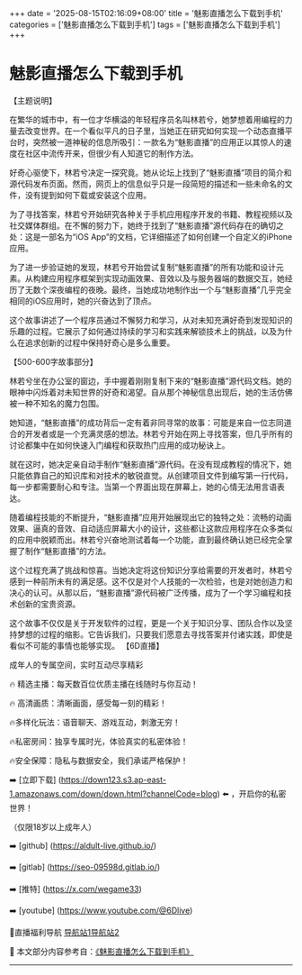 +++
date = '2025-08-15T02:16:09+08:00'
title = '魅影直播怎么下载到手机'
categories = ['魅影直播怎么下载到手机']
tags = ['魅影直播怎么下载到手机']
+++

# 魅影直播怎么下载到手机

【主题说明】

在繁华的城市中，有一位才华横溢的年轻程序员名叫林若兮，她梦想着用编程的力量去改变世界。在一个看似平凡的日子里，当她正在研究如何实现一个动态直播平台时，突然被一道神秘的信息所吸引：一款名为“魅影直播”的应用正以其惊人的速度在社区中流传开来，但很少有人知道它的制作方法。

好奇心驱使下，林若兮决定一探究竟。她从论坛上找到了“魅影直播”项目的简介和源代码发布页面。然而，网页上的信息似乎只是一段简短的描述和一些未命名的文件，没有提到如何下载或安装这个应用。

为了寻找答案，林若兮开始研究各种关于手机应用程序开发的书籍、教程视频以及社交媒体群组。在不懈的努力下，她终于找到了“魅影直播”源代码存在的确切之处：这是一部名为“iOS App”的文档，它详细描述了如何创建一个自定义的iPhone应用。

为了进一步验证她的发现，林若兮开始尝试复制“魅影直播”的所有功能和设计元素。从构建应用程序框架到实现动画效果、音效以及与服务器端的数据交互，她经历了无数个深夜编程的夜晚。最终，当她成功地制作出一个与“魅影直播”几乎完全相同的iOS应用时，她的兴奋达到了顶点。

这个故事讲述了一个程序员通过不懈努力和学习，从对未知充满好奇到发现知识的乐趣的过程。它展示了如何通过持续的学习和实践来解锁技术上的挑战，以及为什么在追求创新的过程中保持好奇心是多么重要。

【500-600字故事部分】

林若兮坐在办公室的窗边，手中握着刚刚复制下来的“魅影直播”源代码文档。她的眼神中闪烁着对未知世界的好奇和渴望。自从那个神秘信息出现后，她的生活仿佛被一种不知名的魔力包围。

她知道，“魅影直播”的成功背后一定有着非同寻常的故事：可能是来自一位志同道合的开发者或是一个充满灵感的想法。林若兮开始在网上寻找答案，但几乎所有的讨论都集中在如何快速入门编程和获取热门应用的成功秘诀上。

就在这时，她决定亲自动手制作“魅影直播”源代码。在没有现成教程的情况下，她只能依靠自己的知识库和对技术的敏锐直觉。从创建项目文件到编写第一行代码，每一步都需要耐心和专注。当第一个界面出现在屏幕上，她的心情无法用言语表达。

随着编程技能的不断提升，“魅影直播”应用开始展现出它的独特之处：流畅的动画效果、逼真的音效、自动适应屏幕大小的设计，这些都让这款应用程序在众多类似的应用中脱颖而出。林若兮兴奋地测试着每一个功能，直到最终确认她已经完全掌握了制作“魅影直播”的方法。

这个过程充满了挑战和惊喜。当她决定将这份知识分享给需要的开发者时，林若兮感到一种前所未有的满足感。这不仅是对个人技能的一次检验，也是对她创造力和决心的认可。从那以后，“魅影直播”源代码被广泛传播，成为了一个学习编程和技术创新的宝贵资源。

这个故事不仅仅是关于开发软件的过程，更是一个关于知识分享、团队合作以及坚持梦想的过程的缩影。它告诉我们，只要我们愿意去寻找答案并付诸实践，即使是看似不可能的事情也能够实现。
【6D直播】

 成年人的专属空间，实时互动尽享精彩

🔥 精选主播：每天数百位优质主播在线随时与你互动！

🔥 高清画质：清晰画面，感受每一刻的精彩！

🔥多样化玩法：语音聊天、游戏互动，刺激无穷！

🔥私密房间：独享专属时光，体验真实的私密体验！

🔥安全保障：隐私与数据安全，我们承诺严格保护！

➡️ [立即下载] (https://down123.s3.ap-east-1.amazonaws.com/down/down.html?channelCode=blog) ⬅️ ，开启你的私密世界！

 （仅限18岁以上成年人）

➡️ [github] (https://aldult-live.github.io/)

➡️ [gitlab] (https://seo-09598d.gitlab.io/)

➡️ [推特] (https://x.com/wegame33)

➡️ [youtube] (https://www.youtube.com/@6Dlive)

🔞直播福利导航   [导航站1](https://webstack-86085a.gitlab.io/)[导航站2](https://onlygit123-2.github.io/)

📘 本文部分内容参考自：[《魅影直播怎么下载到手机》](https://webstack-hugo-15.pages.dev/)

---
